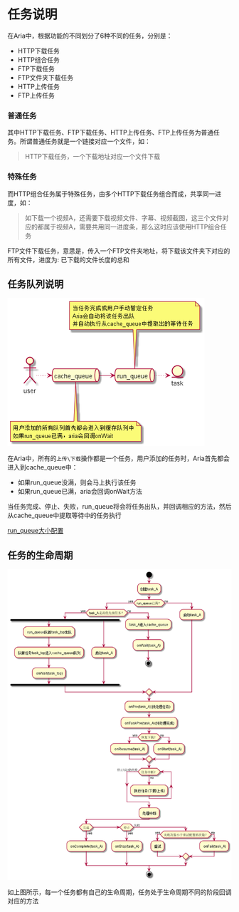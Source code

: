 # 任务说明
在Aria中，根据功能的不同划分了6种不同的任务，分别是：
* HTTP下载任务
* HTTP组合任务
* FTP下载任务
* FTP文件夹下载任务
* HTTP上传任务
* FTP上传任务

### 普通任务
其中HTTP下载任务、FTP下载任务、HTTP上传任务、FTP上传任务为普通任务。所谓普通任务就是一个链接对应一个文件，如：
> HTTP下载任务，一个下载地址对应一个文件下载

### 特殊任务
而HTTP组合任务属于特殊任务，由多个HTTP下载任务组合而成，共享同一进度，如：
> 如下载一个视频A，还需要下载视频文件、字幕、视频截图，这三个文件对应的都属于视频A，需要共用同一进度条，那么这时应该使用HTTP组合任务


FTP文件下载任务，意思是，传入一个FTP文件夹地址，将下载该文件夹下对应的所有文件，进度为: 已下载的文件长度的总和

## 任务队列说明
![任务队列说明](../assets/task_queue.png)

在Aria中，所有的`上传\下载`操作都是一个任务，用户添加的任务时，Aria首先都会进入到cache_queue中：
* 如果run_queue没满，则会马上执行该任务
* 如果run_queue已满，aria会回调onWait方法

当任务完成、停止、失败，run_queue将会将任务出队，并回调相应的方法，然后从cache_queue中提取等待中的任务执行

[run_queue大小配置](http://aria.laoyuyu.me/aria_doc/start/config.html)


## 任务的生命周期
![生命周期](../assets/task_life_cycle.png)

如上图所示，每一个任务都有自己的生命周期，任务处于生命周期不同的阶段回调对应的方法